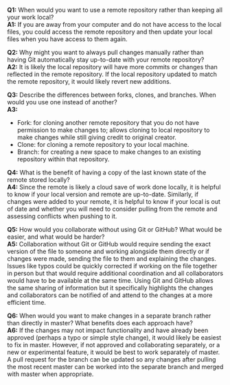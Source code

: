 **Q1:** When would you want to use a remote repository rather than keeping all
your work local?  
**A1:** If you are away from your computer and do not have access to the local
files, you could access the remote repository and then update your local files
when you have access to them again.

**Q2:** Why might you want to always pull changes manually rather than having
Git automatically stay up-to-date with your remote repository?  
**A2:** It is likely the local repository will have more commits or changes
than reflected in the remote repository. If the local repository updated
to match the remote repository, it would likely revert new additions.  

**Q3:** Describe the differences between forks, clones, and branches. When
would you use one instead of another?  
**A3:**
- Fork: for cloning another remote repository that you
do not have permission to make changes to; allows
cloning to local repository to make changes while still
giving credit to original creator.
- Clone: for cloning a remote repository to your local machine.
- Branch: for creating a new space to make changes to an existing repository
within that repository.

**Q4:** What is the benefit of having a copy of the last known state of the remote stored locally?  
**A4:** Since the remote is likely a cloud save of work done locally, it is helpful to know if your local version and remote are up-to-date. Similarly, if changes were added to your remote, it is helpful to know if your local is out of date and whether you will need to consider pulling from the remote and assessing conflicts when pushing to it.

**Q5:** How would you collaborate without using Git or GitHub? What would be easier, and what would be harder?  
**A5:** Collaboration without Git or GitHub would require sending the exact version of the file to someone and working alongside them directly or if changes were made, sending the file to them and explaining the changes. Issues like typos could be quickly corrected if working on the file together in person but that would require additional coordination and all collaborators would have to be available at the same time. Using Git and GitHub allows the same sharing of information but it specifically highlights the changes and collaborators can be notified of and attend to the changes at a more efficient time.

**Q6:** When would you want to make changes in a separate branch rather than directly in master? What benefits does each approach have?  
**A6:** If the changes may not impact functionality and have already been approved (perhaps a typo or simple style change), it would likely be easiest to fix in master. However, if not approved and collaborating separately, or a new or experimental feature, it would be best to work separately of master. A pull request for the branch can be updated so any changes after pulling the most recent master can be worked into the separate branch and merged with master when appropriate. 
